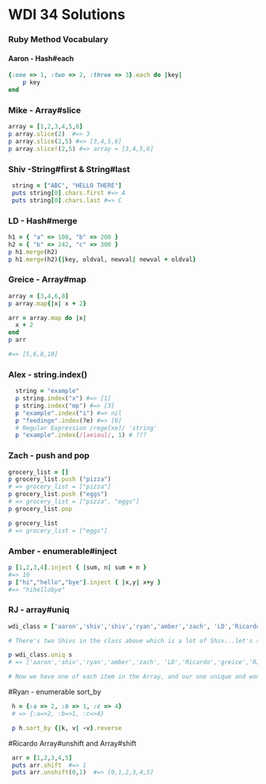 # WDI 34 Solutions

### Ruby Method Vocabulary

#### Aaron - Hash#each

```ruby
{:one => 1, :two => 2, :three => 3}.each do |key|
    p key
end
```


### Mike - Array#slice

```ruby
array = [1,2,3,4,5,6]
p array.slice(2)  #=> 3
p array.slice(2,5) #=> [3,4,5,6]
p array.slice!(2,5) #=> array = [3,4,5,6]
```

### Shiv -String#first & String#last

```ruby
 string = ["ABC", "HELLO THERE"]
 puts string[0].chars.first #=> A
 puts string[0].chars.last #=> C
```

### LD - Hash#merge
```ruby
h1 = { "a" => 100, "b" => 200 }
h2 = { "b" => 242, "c" => 300 }
p h1.merge(h2)
p h1.merge(h2){|key, oldval, newval| newval + oldval}
```

### Greice - Array#map
```ruby
array = [3,4,6,8]
p array.map{|x| x + 2}

arr = array.map do |x|
  x + 2
end
p arr

#=> [5,6,8,10]

```

### Alex - string.index()

```ruby
  string = "example"
  p string.index("x") #=> [1]
  p string.index("mp") #=> [3]
  p "example".index("i") #=> nil
  p "feedinge".index(?e) #=> [0]
  # Regular Expression /rege[xe]/ 'string'
  p "example".index(/[aeiou]/, 1) # ???
```
  
  

### Zach - push and pop
```ruby
grocery_list = []
p grocery_list.push ("pizza")
# => grocery_list = ["pizza"]
p grocery_list.push ("eggs")
# => grocery_list = ["pizza", "eggs"]
p grocery_list.pop

p grocery_list
# => grocery_list = ["eggs"]
```
  
  
  
### Amber - enumerable#inject

```ruby
p [1,2,3,4].inject { |sum, n| sum + n }
#=> 10
p ["hi","hello","bye"].inject { |x,y| x+y } 
#=> "hihellobye"
```

  
### RJ - array#uniq

```ruby
wdi_class = ['aaron','shiv','shiv','ryan','amber','zach', 'LD','Ricardo','greice','RJ','alex','mike']

# There's two Shivs in the class above which is a lot of Shiv...let's see if there's a method to get all of the unique items in an array.

p wdi_class.uniq s
# => ['aaron','shiv','ryan','amber','zach', 'LD','Ricardo','greice','RJ','alex','mike']

# Now we have one of each item in the Array, and our one unique and wonderful Shiv.
```

#Ryan - enumerable sort_by

```ruby
 h = {:a => 2, :b => 1, :c => 4}
 # => {:a=>2, :b=>1, :c=>4}

 p h.sort_by {|k, v| -v}.reverse
```

#Ricardo Array#unshift and Array#shift
```ruby
 arr = [1,2,3,4,5]
 puts arr.shift  #=> 1
 puts arr.unshift(0,1)  #=> [0,1,2,3,4,5]
```
